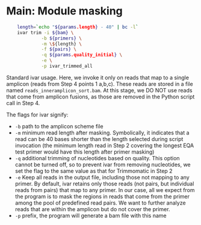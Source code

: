 # Main: Module masking

```Bash
    length=`echo "${params.length} - 40" | bc -l`
    ivar trim -i ${bam} \
             -b ${primers} \
             -m \${length} \
             -f ${pairs} \
             -q ${params.quality_initial} \
             -e \
             -p ivar_trimmed_all
```

Standard ivar usage. Here, we invoke it only on reads that map to a single amplicon (reads from Step 4 points 1 a,b,c). These reads are stored in a file named `reads_inneramplicon_sort.bam`. At this stage, we DO NOT use reads that come from amplicon fusions, as those are removed in the Python script call in Step 4.

The flags for ivar signify:
- `-b`	path to the amplicon scheme file
- `-m`	minimum read length after masking. Symbolically, it indicates that a read can be 40 bases shorter than the length selected during script invocation (the minimum length read in Step 2 covering the longest EQA test primer would have this length after primer masking)
- `-q`	additional trimming of nucleotides based on quality. This option cannot be turned off, so to prevent ivar from removing nucleotides, we set the flag to the same value as that for Trimmomatic in Step 2
- `-e`	Keep all reads in the output file, including those not mapping to any primer. By default, ivar retains only those reads (not pairs, but individual reads from pairs) that map to any primer. In our case, all we expect from the program is to mask the regions in reads that come from the primer among the pool of predefined read pairs. We want to further analyze reads that are within the amplicon but do not cover the primer.
- `-p`	prefix, the program will generate a bam file with this name  
